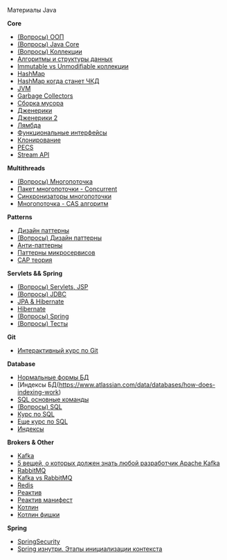 Материалы Java

**Core**
- [(Вопросы) ООП](https://github.com/Shell26/Java-Developer/blob/master/oop.md#%D0%A7%D1%82%D0%BE-%D1%82%D0%B0%D0%BA%D0%BE%D0%B5-%D0%BF%D0%BE%D0%BB%D0%B8%D0%BC%D0%BE%D1%80%D1%84%D0%B8%D0%B7%D0%BC)
- [(Вопросы) Java Core](https://github.com/Shell26/Java-Developer/blob/master/core.md#%D0%A7%D0%B5%D0%BC-%D1%80%D0%B0%D0%B7%D0%BB%D0%B8%D1%87%D0%B0%D1%8E%D1%82%D1%81%D1%8F-jre-jvm-%D0%B8-jdk)
- [(Вопросы) Коллекции](https://github.com/Shell26/Java-Developer/blob/master/jcf.md)
- [Алгоритмы и структуры данных](https://habr.com/ru/articles/156361)
- [Immutable vs Unmodifiable коллекции](https://www.baeldung.com/java-collection-immutable-unmodifiable-differences)
- [HashMap](https://www.geeksforgeeks.org/java-util-hashmap-in-java-with-examples)
- [HashMap когда станет ЧКД](https://stackoverflow.com/questions/47921663/when-and-how-does-hashmap-convert-the-bucket-from-linked-list-to-red-black-trees#:~:text=When%20there%20are%20at%20least,balanced%20red%20black%20tree%20node.)
- [JVM](https://medium.com/nuances-of-programming/%D0%B0%D1%80%D1%85%D0%B8%D1%82%D0%B5%D0%BA%D1%82%D1%83%D1%80%D0%B0-%D0%B2%D0%B8%D1%80%D1%82%D1%83%D0%B0%D0%BB%D1%8C%D0%BD%D0%BE%D0%B9-%D0%BC%D0%B0%D1%88%D0%B8%D0%BD%D1%8B-java-%D0%BE%D0%B1%D1%8A%D1%8F%D1%81%D0%BD%D0%B5%D0%BD%D0%B8%D0%B5-%D0%B4%D0%BB%D1%8F-%D0%BD%D0%B0%D1%87%D0%B8%D0%BD%D0%B0%D1%8E%D1%89%D0%B8%D1%85-d9a5dc5ed5d7)
- [Garbage Collectors](https://www.baeldung.com/jvm-garbage-collectors)
- [Сборка мусора](https://habr.com/ru/companies/otus/articles/776342)
- [Дженерики](https://habr.com/ru/companies/sberbank/articles/416413/)
- [Дженерики 2](https://web.telegram.org/a/%20https://skillbox.ru/media/code/dzheneriki-v-java-dlya-tekh-kto-postarshe)
- [Лямбда](https://www.geeksforgeeks.org/lambda-expressions-java-8)
- [Функциональные интерфейсы](https://www.baeldung.com/java-8-functional-interfaces)
- [Клонирование](https://www.digitalocean.com/community/tutorials/java-clone-object-cloning-java)
- [PECS ](https://habr.com/ru/articles/559268)
- [Stream API](https://www.baeldung.com/java-8-streams)

**Multithreads**
- [(Вопросы) Многопоточка](https://github.com/Shell26/Java-Developer/blob/master/concurrency.md#%D0%A0%D0%B0%D1%81%D1%81%D0%BA%D0%B0%D0%B6%D0%B8%D1%82%D0%B5-%D0%BE-%D0%BC%D0%BE%D0%B4%D0%B5%D0%BB%D0%B8-%D0%BF%D0%B0%D0%BC%D1%8F%D1%82%D0%B8-java)
- [Пакет многопоточки - Concurrent](https://habr.com/ru/articles/187854)
- [Синхронизаторы многопоточки](https://habr.com/ru/articles/277669)
- [Многопоточка - CAS алгоритм](https://www.geeksforgeeks.org/java-program-to-implement-cas-compare-and-swap-algorithm)

**Patterns**
- [Дизайн паттерны](https://www.digitalocean.com/community/tutorials/java-design-patterns-example-tutorial)
- [(Вопросы) Дизайн паттерны](https://github.com/Shell26/Java-Developer/blob/master/patterns.md#%D0%A7%D1%82%D0%BE-%D1%82%D0%B0%D0%BA%D0%BE%D0%B5-%D1%88%D0%B0%D0%B1%D0%BB%D0%BE%D0%BD-%D0%BF%D1%80%D0%BE%D0%B5%D0%BA%D1%82%D0%B8%D1%80%D0%BE%D0%B2%D0%B0%D0%BD%D0%B8%D1%8F)
- [Анти-паттерны](https://habr.com/ru/articles/59005)
- [Паттерны микросервисов](https://medium.com/capital-one-tech/10-microservices-design-patterns-for-better-architecture-befa810ca44e)
- [САР теория](https://habr.com/ru/articles/328792)


**Servlets && Spring**
- [(Вопросы) Servlets, JSP](https://github.com/Shell26/Java-Developer/blob/master/servlets.md#%D0%A7%D1%82%D0%BE-%D1%82%D0%B0%D0%BA%D0%BE%D0%B5-%D1%81%D0%B5%D1%80%D0%B2%D0%BB%D0%B5%D1%82)
- [(Вопросы) JDBC](https://github.com/Shell26/Java-Developer/blob/master/jdbc.md#%D0%A7%D1%82%D0%BE-%D1%82%D0%B0%D0%BA%D0%BE%D0%B5-orm)
- [JPA & Hibernate](https://habr.com/ru/articles/265061)
- [Hibernate](https://www.digitalocean.com/community/tutorials/hibernate-tutorial-for-beginners)
- [(Вопросы) Spring](https://github.com/Shell26/Java-Developer/blob/master/spring.md#%D0%A7%D1%82%D0%BE-%D1%82%D0%B0%D0%BA%D0%BE%D0%B5-spring)
- [(Вопросы) Тесты](https://github.com/Shell26/Java-Developer/blob/master/test.md#%D0%A7%D1%82%D0%BE-%D1%82%D0%B0%D0%BA%D0%BE%D0%B5-%D0%BC%D0%BE%D0%B4%D1%83%D0%BB%D1%8C%D0%BD%D0%BE%D0%B5-%D1%82%D0%B5%D1%81%D1%82%D0%B8%D1%80%D0%BE%D0%B2%D0%B0%D0%BD%D0%B8%D0%B5)

**Git**
- [Интерактивный курс по Git](https://learngitbranching.js.org/)

**Database**
- [Нормальные формы БД](https://www.freecodecamp.org/news/database-normalization-1nf-2nf-3nf-table-examples)
- [Индексы БД(https://www.atlassian.com/data/databases/how-does-indexing-work)
- [SQL основные команды](https://www.dbvis.com/wp-content/uploads/2024/04/SQL-Cheat-Sheet.pdf)
- [(Вопросы) SQL](https://github.com/Shell26/Java-Developer/blob/master/sql.md#%D0%A7%D1%82%D0%BE-%D1%82%D0%B0%D0%BA%D0%BE%D0%B5-sql)
- [Курс по SQL](https://learnsql.com/)
- [Еще курс по SQL](https://sql-academy.org/)
- [Индексы](https://habr.com/ru/articles/102785/)

**Brokers & Other**
- [Kafka](https://howtodoinjava.com/kafka/apache-kafka-tutorial)
- [5 вещей, о которых должен знать любой разработчик Apache Kafka](https://habr.com/ru/companies/slurm/articles/547264/)
- [RabbitMQ ](https://www.cloudamqp.com/blog/part1-rabbitmq-for-beginners-what-is-rabbitmq.html)
- [Kafka vs RabbitMQ](https://www.confluent.io/learn/rabbitmq-vs-apache-kafka/#:~:text=RabbitMQ%20and%20Apache%20Kafka%20are,quick%20message%20publishing%20and%20deletion.)
- [Redis](https://adevait.com/redis/what-is-redis)
- [Реактив](https://habr.com/ru/companies/oleg-bunin/articles/545702)
- [Реактив манифест](https://www.reactivemanifesto.org/)
- [Котлин](https://habr.com/ru/companies/otus/articles/689436)
- [Котлин фишки](https://bimlibik.github.io/tags/kotlin)

**Spring**
- [SpringSecurity](https://habr.com/ru/articles/203318/)
- [Spring изнутри. Этапы инициализации контекста](https://habr.com/ru/articles/222579/)